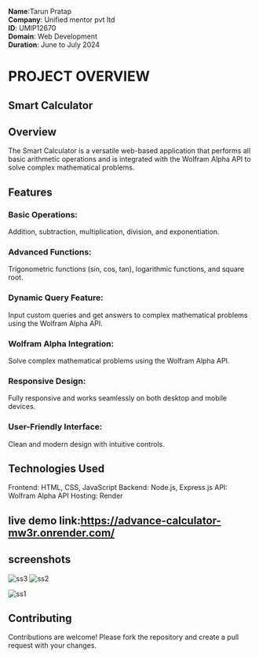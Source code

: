 **Name**:Tarun Pratap  
**Company**: Unified mentor pvt ltd   
**ID**: UMIP12670     
**Domain**: Web Development   
**Duration**: June to July 2024   
# PROJECT OVERVIEW
## Smart Calculator
## Overview
The Smart Calculator is a versatile web-based application that performs all basic arithmetic operations and is integrated with the Wolfram Alpha API to solve complex mathematical problems.

## Features
### Basic Operations: 
Addition, subtraction, multiplication, division, and exponentiation.
### Advanced Functions:
Trigonometric functions (sin, cos, tan), logarithmic functions, and square root.
### Dynamic Query Feature:
Input custom queries and get answers to complex mathematical problems using the Wolfram Alpha API.
### Wolfram Alpha Integration:
Solve complex mathematical problems using the Wolfram Alpha API.
### Responsive Design: 
Fully responsive and works seamlessly on both desktop and mobile devices.
### User-Friendly Interface:
Clean and modern design with intuitive controls.
## Technologies Used
Frontend: HTML, CSS, JavaScript
Backend: Node.js, Express.js
API: Wolfram Alpha API
Hosting: Render
## live demo link:https://advance-calculator-mw3r.onrender.com/
## screenshots
![ss3](https://github.com/user-attachments/assets/2417ec65-e425-4dcb-85b5-12d090587adc)
![ss2](https://github.com/user-attachments/assets/796f64d4-2ca9-4f3b-b5d3-9ac0907d23e6)

![ss1](https://github.com/user-attachments/assets/843fd1c7-73d8-427f-9e0b-5657b237f999)
## Contributing
Contributions are welcome! Please fork the repository and create a pull request with your changes.

